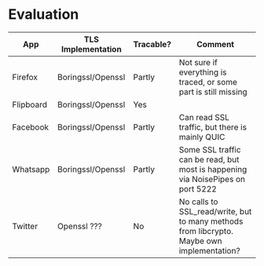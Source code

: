# Evaluation

| App | TLS Implementation | Tracable? | Comment |
| ------ | ------ | ------ | ------ |
| Firefox | Boringssl/Openssl | Partly | Not sure if everything is traced, or some part is still missing |  
| Flipboard | Boringssl/Openssl | Yes | |
| Facebook | Boringssl/Openssl | Partly | Can read SSL traffic, but there is mainly QUIC |
| Whatsapp | Boringssl/Openssl | Partly | Some SSL traffic can be read, but most is happening via NoisePipes on port 5222 |
| Twitter | Openssl ??? | No | No calls to SSL_read/write, but to many methods from libcrypto. Maybe own implementation? |